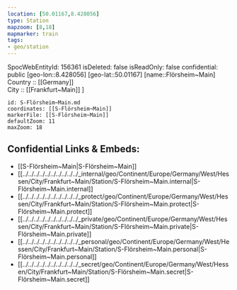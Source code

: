 ```yaml
---
location: [50.01167,8.428056] 
type: Station 
mapzoom: [8,18] 
mapmarker: train 
tags:
- geo/station
---
```

SpocWebEntityId: 156361
isDeleted: false
isReadOnly: false
confidential: public
[geo-lon::8.428056] 
[geo-lat::50.01167] 
[name::Flörsheim~Main] 
Country :: [[Germany]]  
City :: [[Frankfurt~Main]] ] 


```leaflet
id: S-Flörsheim~Main.md
coordinates: [[S-Flörsheim~Main]] 
markerFile: [[S-Flörsheim~Main]] 
defaultZoom: 11 
maxZoom: 18
```


## Confidential Links & Embeds: 
- [[S-Flörsheim~Main|S-Flörsheim~Main]] 
- [[../../../../../../../../../../_internal/geo/Continent/Europe/Germany/West/Hessen/City/Frankfurt~Main/Station/S-Flörsheim~Main.internal|S-Flörsheim~Main.internal]] 
- [[../../../../../../../../../../_protect/geo/Continent/Europe/Germany/West/Hessen/City/Frankfurt~Main/Station/S-Flörsheim~Main.protect|S-Flörsheim~Main.protect]] 
- [[../../../../../../../../../../_private/geo/Continent/Europe/Germany/West/Hessen/City/Frankfurt~Main/Station/S-Flörsheim~Main.private|S-Flörsheim~Main.private]] 
- [[../../../../../../../../../../_personal/geo/Continent/Europe/Germany/West/Hessen/City/Frankfurt~Main/Station/S-Flörsheim~Main.personal|S-Flörsheim~Main.personal]] 
- [[../../../../../../../../../../_secret/geo/Continent/Europe/Germany/West/Hessen/City/Frankfurt~Main/Station/S-Flörsheim~Main.secret|S-Flörsheim~Main.secret]] 
